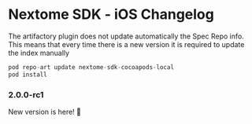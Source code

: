 # Nextome SDK - iOS Changelog

The artifactory plugin does not update automatically the Spec Repo info. This means that every time there is a new version it is required to update the index manually

```swift
pod repo-art update nextome-sdk-cocoapods-local
pod install
```


### 2.0.0-rc1

New version is here! 🎉
